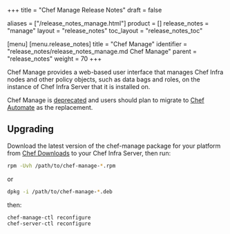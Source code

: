 +++
title = "Chef Manage Release Notes"
draft = false

aliases = ["/release_notes_manage.html"]
product = []
release_notes = "manage"
layout = "release_notes"
toc_layout = "release_notes_toc"

[menu]
  [menu.release_notes]
    title = "Chef Manage"
    identifier = "release_notes/release_notes_manage.md Chef Manage"
    parent = "release_notes"
    weight = 70
+++

Chef Manage provides a web-based user interface that manages Chef Infra nodes and other policy objects, such as data bags and roles, on the instance of Chef Infra Server that it is installed on.

Chef Manage is [deprecated](/versions/#deprecated) and users should plan to migrate to [Chef Automate](/automate/) as the replacement.

## Upgrading

Download the latest version of the chef-manage package for your platform from [Chef Downloads](https://www.chef.io/downloads/tools/manage) to your Chef Infra Server, then run:

```bash
rpm -Uvh /path/to/chef-manage-*.rpm
```

or

```bash
dpkg -i /path/to/chef-manage-*.deb
```

then:

```bash
chef-manage-ctl reconfigure
chef-server-ctl reconfigure
```
